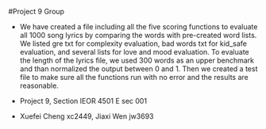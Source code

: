 #Project 9 Group

- We have created a file including all the five scoring functions to evaluate all 1000 song lyrics by comparing the words with pre-created word lists. We listed gre txt for complexity evaluation, bad words txt for kid_safe evaluation, and several lists for love and mood evaluation. To evaluate the length of the lyrics file, we used 300 words as an upper benchmark and than normalized the output between 0 and 1.
 Then we created a test file to make sure all the functions run with no error and the results are reasonable.

- Project 9, Section IEOR 4501 E sec 001

- Xuefei Cheng xc2449, Jiaxi Wen jw3693